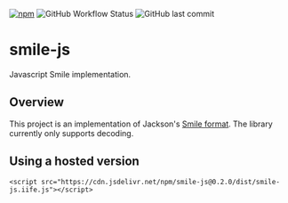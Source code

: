 [![npm](https://img.shields.io/npm/v/smile-js)](https://www.npmjs.com/package/@arl/leaflet-tracksymbol2)
![GitHub Workflow Status](https://img.shields.io/github/actions/workflow/status/ngyewch/smile-js/CI.yml)
![GitHub last commit](https://img.shields.io/github/last-commit/ngyewch/smile-js)

# smile-js

Javascript Smile implementation.

## Overview

This project is an implementation of Jackson's [Smile format](https://github.com/FasterXML/smile-format-specification/blob/master/smile-specification.md). The library currently only supports decoding.

## Using a hosted version

```
<script src="https://cdn.jsdelivr.net/npm/smile-js@0.2.0/dist/smile-js.iife.js"></script>
```
